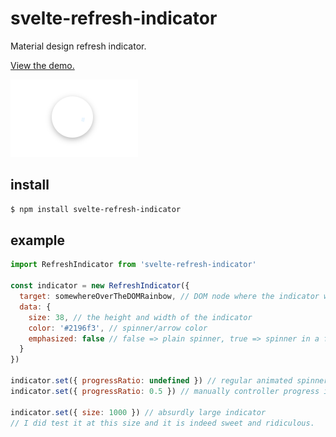 # svelte-refresh-indicator

Material design refresh indicator.

[View the demo.](https://m59peacemaker.github.io/svelte-refresh-indicator/)

![svelte-refresh-indicator](https://raw.githubusercontent.com/m59peacemaker/svelte-refresh-indicator/master/refresh-indicator.gif "svelte-refresh-indicator")

## install

```sh
$ npm install svelte-refresh-indicator
```

## example

```js
import RefreshIndicator from 'svelte-refresh-indicator'

const indicator = new RefreshIndicator({
  target: somewhereOverTheDOMRainbow, // DOM node where the indicator will be rendered
  data: {
    size: 38, // the height and width of the indicator
    color: '#2196f3', // spinner/arrow color
    emphasized: false // false => plain spinner, true => spinner in a fancy container
  }
})

indicator.set({ progressRatio: undefined }) // regular animated spinner
indicator.set({ progressRatio: 0.5 }) // manually controller progress indicator

indicator.set({ size: 1000 }) // absurdly large indicator
// I did test it at this size and it is indeed sweet and ridiculous.
```
